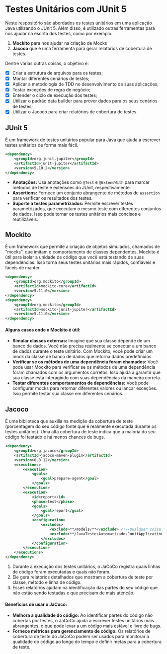 # Testes Unitários com JUnit 5

Neste respositório são abordados os testes unitários em uma aplicação Java utilizando o JUnit 5. Além disso, é utilizado outras ferramentas para nos ajudar na escrita dos testes, como por exemplo:
1. **Mockito** para nos ajudar na criação de Mocks
2. **Jacoco** que é uma ferramenta para gerar relatórios de cobertura de testes.


Dentre várias outras coisas, o objetivo é:

- [x] Criar a estrutura de arquivos para os testes;
- [x] Montar diferentes cenários de testes;
- [x] Aplicar a metodologia de TDD no desenvolvimento de suas aplicações;
- [x] Testar exceções de regra de negócio;
- [x] Entender o ciclo de execução dos testes;
- [x] Utilizar o padrão data builder para prover dados para os seus cenários de testes;
- [x] Utilizar o Jacoco para criar relatórios de cobertura de testes.

## JUnit 5
É um framework de testes unitários popular para Java que ajuda a escrever testes unitários de forma mais fácil.
```xml
<dependency>
    <groupId>org.junit.jupiter</groupId>
    <artifactId>junit-jupiter</artifactId>
    <version>5.10.2</version>
</dependency>
```
- **Anotações:** Usa anotações como `@Test` e `@ExtendWith` para marcar métodos de teste e extensões do JUnit, respectivamente.
- **Assertions:** Fornece um conjunto abrangente de métodos de `assertion` para verificar os resultados dos testes.
- **Suporte a testes parametrizados:** Permite escrever testes parametrizados, que executam o mesmo teste com diferentes conjuntos de dados. Isso pode tornar os testes unitários mais concisos e reutilizáveis.

## Mockito
É um framework que permite a criação de objetos simulados, chamados de "mocks", que imitam o comportamento de classes dependentes. 
Mockito é útil para isolar a unidade de código que você está testando de suas dependências. Isso torna seus testes unitários mais rápidos, confiáveis e fáceis de manter.
```xml
<dependency>
    <groupId>org.mockito</groupId>
    <artifactId>mockito-core</artifactId>
    <version>5.11.0</version>
</dependency>
<dependency>
    <groupId>org.mockito</groupId>
    <artifactId>mockito-junit-jupiter</artifactId>
    <version>5.11.0</version>
</dependency>
```

#### Alguns casos onde o Mockito é útil:

- **Simular classes externas:** Imagine que sua classe depende de um banco de dados. Você não precisa realmente se conectar a um banco de dados durante o teste unitário. Com Mockito, você pode criar um mock da classe de banco de dados que retorna dados predefinidos.
- **Verificar se os métodos de uma dependência foram chamados:** Você pode usar Mockito para verificar se os métodos de uma dependência foram chamados com os argumentos corretos. Isso ajuda a garantir que sua classe está interagindo com suas dependências da maneira correta.
- **Testar diferentes comportamentos de dependências:** Você pode configurar mocks para retornar diferentes valores ou lançar exceções. Isso permite testar sua classe em diferentes cenários.

## Jacoco
É uma biblioteca que auxilia na medição da cobertura de teste (porcentagem do seu código fonte que é realmente executada durante os testes unitários). Uma alta cobertura de teste indica que a maioria do seu código foi testado e há menos chances de bugs.
```xml
<dependency>
    <groupId>org.jacoco</groupId>
    <artifactId>jacoco-maven-plugin</artifactId>
    <version>0.8.12</version>
    <executions>
        <execution>
            <goals>
                <goal>prepare-agent</goal>
            </goals>
        </execution>
        <execution>
            <id>report</id>
            <phase>test</phase>
            <goals>
                <goal>report</goal>
            </goals>
            <configuration>
                <excludes>
                    <exclude>**/models/**</exclude> <!--Qualquer coisa que estiver no Models, não vai ser verificada pelo Jacoco-->
                    <exclude>**/JavaTestesAutomatizadosJunitApplication.class</exclude>
                </excludes>
            </configuration>
        </execution>
    </executions>
</dependency>
```

1. Durante a execução dos testes unitários, o JaCoCo registra quais linhas de código foram executadas e quais não foram.
2. Ele gera relatórios detalhados que mostram a cobertura de teste por classe, método e linha de código.
3. Esses relatórios ajudam na identificação das partes do seu código que não estão sendo testadas e que precisam de mais atenção.

#### Benefícios de usar o JaCoco:

- **Melhora a qualidade do código:** Ao identificar partes do código não cobertas por testes, o JaCoCo ajuda a escrever testes unitários mais abrangentes, o que pode levar a um código mais estável e livre de bugs.
- **Fornece métricas para gerenciamento de código:** Os relatórios de cobertura de teste do JaCoCo podem ser usados para monitorar a qualidade do código ao longo do tempo e definir metas para a cobertura de teste.
